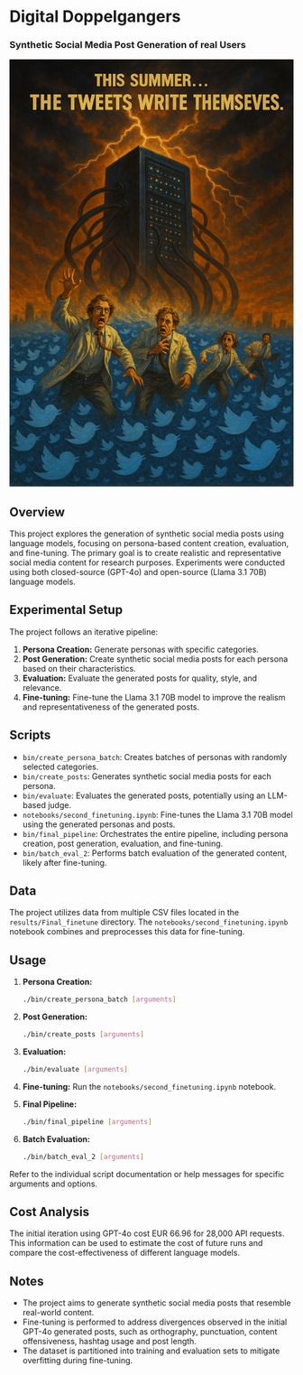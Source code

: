 # Digital Doppelgangers
### Synthetic Social Media Post Generation of real Users

![titleImage](https://github.com/Einengutenmorgen/doppelganger/blob/main/title_image.png)

## Overview

This project explores the generation of synthetic social media posts using language models, focusing on persona-based content creation, evaluation, and fine-tuning. The primary goal is to create realistic and representative social media content for research purposes. Experiments were conducted using both closed-source (GPT-4o) and open-source (Llama 3.1 70B) language models.

## Experimental Setup

The project follows an iterative pipeline:

1.  **Persona Creation:** Generate personas with specific categories.
2.  **Post Generation:** Create synthetic social media posts for each persona based on their characteristics.
3.  **Evaluation:** Evaluate the generated posts for quality, style, and relevance.
4.  **Fine-tuning:** Fine-tune the Llama 3.1 70B model to improve the realism and representativeness of the generated posts.

## Scripts

*   `bin/create_persona_batch`: Creates batches of personas with randomly selected categories.
*   `bin/create_posts`: Generates synthetic social media posts for each persona.
*   `bin/evaluate`: Evaluates the generated posts, potentially using an LLM-based judge.
*   `notebooks/second_finetuning.ipynb`: Fine-tunes the Llama 3.1 70B model using the generated personas and posts.
*   `bin/final_pipeline`: Orchestrates the entire pipeline, including persona creation, post generation, evaluation, and fine-tuning.
*   `bin/batch_eval_2`: Performs batch evaluation of the generated content, likely after fine-tuning.

## Data

The project utilizes data from multiple CSV files located in the `results/Final_finetune` directory. The `notebooks/second_finetuning.ipynb` notebook combines and preprocesses this data for fine-tuning.

## Usage

1.  **Persona Creation:**
    ```bash
    ./bin/create_persona_batch [arguments]
    ```

2.  **Post Generation:**
    ```bash
    ./bin/create_posts [arguments]
    ```

3.  **Evaluation:**
    ```bash
    ./bin/evaluate [arguments]
    ```

4.  **Fine-tuning:**
    Run the `notebooks/second_finetuning.ipynb` notebook.

5.  **Final Pipeline:**
    ```bash
    ./bin/final_pipeline [arguments]
    ```

6.  **Batch Evaluation:**
    ```bash
    ./bin/batch_eval_2 [arguments]
    ```

Refer to the individual script documentation or help messages for specific arguments and options.

## Cost Analysis

The initial iteration using GPT-4o cost EUR 66.96 for 28,000 API requests. This information can be used to estimate the cost of future runs and compare the cost-effectiveness of different language models.

## Notes

*   The project aims to generate synthetic social media posts that resemble real-world content.
*   Fine-tuning is performed to address divergences observed in the initial GPT-4o generated posts, such as orthography, punctuation, content offensiveness, hashtag usage and post length.
*   The dataset is partitioned into training and evaluation sets to mitigate overfitting during fine-tuning.
